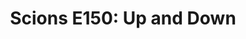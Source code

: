 ---
layout: post
title: "Scions E150: Up and Down"
description: "Georgia Tech basketball, huh? Let’s (keep) talk(ing) a..."
permalink: https://www.fromtherumbleseat.com/2023/1/9/23545953/scions-e150-up-and-down-georgia-tech-athletics-cfp-title-game-football-ncaa-basketball-march-madness
---